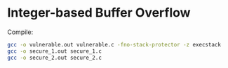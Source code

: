 # Integer-based Buffer Overflow

Compile:

```bash
gcc -o vulnerable.out vulnerable.c -fno-stack-protector -z execstack
gcc -o secure_1.out secure_1.c
gcc -o secure_2.out secure_2.c
```